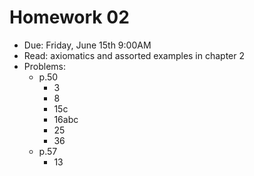 # Homework 02
* Due: Friday, June 15th 9:00AM
* Read: axiomatics and assorted examples in chapter 2
* Problems: 
  * p.50 
      * 3
      * 8
      * 15c
      * 16abc
      * 25
      * 36
  * p.57
      * 13